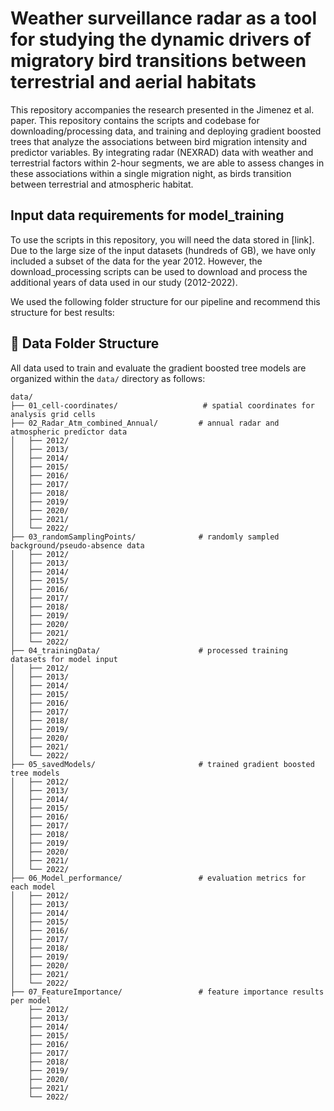 # Weather surveillance radar as a tool for studying the dynamic drivers of migratory bird transitions between terrestrial and aerial habitats

This repository accompanies the research presented in the Jimenez et al. paper. This repository contains the scripts and codebase for downloading/processing data, and training and deploying gradient boosted trees that analyze the associations between bird migration intensity and predictor variables. By integrating radar (NEXRAD) data with weather and terrestrial factors within 2-hour segments, we are able to assess changes in these associations within a single migration night, as birds transition between terrestrial and atmospheric habitat. 

## Input data requirements for model_training

To use the scripts in this repository, you will need the data stored in [link]. Due to the large size of the input datasets (hundreds of GB), we have only included a subset of the data for the year 2012. However, the download_processing scripts can be used to download and process the additional years of data used in our study (2012-2022). 

We used the following folder structure for our pipeline and recommend this structure for best results:
## 📁 Data Folder Structure

All data used to train and evaluate the gradient boosted tree models are organized within the `data/` directory as follows:

```text
data/
├── 01_cell-coordinates/                   # spatial coordinates for analysis grid cells
├── 02_Radar_Atm_combined_Annual/         # annual radar and atmospheric predictor data
│   ├── 2012/
│   ├── 2013/
│   ├── 2014/
│   ├── 2015/
│   ├── 2016/
│   ├── 2017/
│   ├── 2018/
│   ├── 2019/
│   ├── 2020/
│   ├── 2021/
│   └── 2022/
├── 03_randomSamplingPoints/              # randomly sampled background/pseudo-absence data
│   ├── 2012/
│   ├── 2013/
│   ├── 2014/
│   ├── 2015/
│   ├── 2016/
│   ├── 2017/
│   ├── 2018/
│   ├── 2019/
│   ├── 2020/
│   ├── 2021/
│   └── 2022/
├── 04_trainingData/                      # processed training datasets for model input
│   ├── 2012/
│   ├── 2013/
│   ├── 2014/
│   ├── 2015/
│   ├── 2016/
│   ├── 2017/
│   ├── 2018/
│   ├── 2019/
│   ├── 2020/
│   ├── 2021/
│   └── 2022/
├── 05_savedModels/                       # trained gradient boosted tree models
│   ├── 2012/
│   ├── 2013/
│   ├── 2014/
│   ├── 2015/
│   ├── 2016/
│   ├── 2017/
│   ├── 2018/
│   ├── 2019/
│   ├── 2020/
│   ├── 2021/
│   └── 2022/
├── 06_Model_performance/                 # evaluation metrics for each model
│   ├── 2012/
│   ├── 2013/
│   ├── 2014/
│   ├── 2015/
│   ├── 2016/
│   ├── 2017/
│   ├── 2018/
│   ├── 2019/
│   ├── 2020/
│   ├── 2021/
│   └── 2022/
├── 07_FeatureImportance/                 # feature importance results per model
    ├── 2012/
    ├── 2013/
    ├── 2014/
    ├── 2015/
    ├── 2016/
    ├── 2017/
    ├── 2018/
    ├── 2019/
    ├── 2020/
    ├── 2021/
    └── 2022/
```
